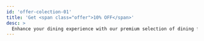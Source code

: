 ```yaml
---
id: 'offer-colection-01'
title: 'Get <span class="offer">10% OFF</span>'
desc: >
  Enhance your dining experience with our premium selection of dining furniture. From elegant dining tables to comfortable chairs, we have everything you need to<br />create the perfect dining space.<br /><strong>Use Code: DINING15</strong>
---
```

